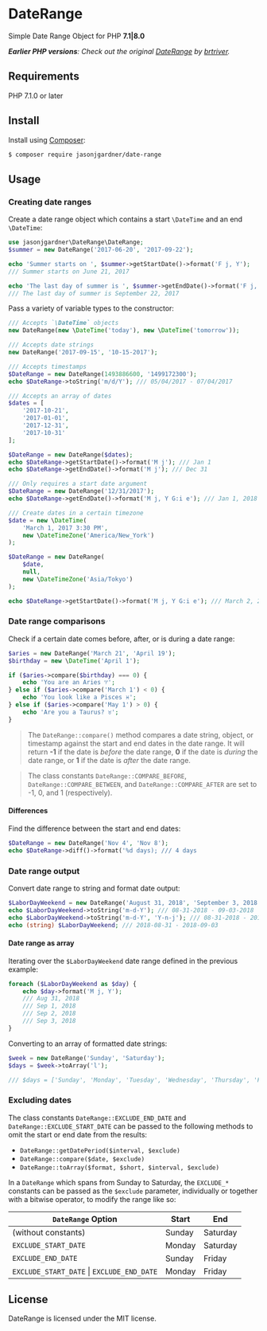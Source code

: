 # DateRange
Simple Date Range Object for PHP __7.1|8.0__

*__Earlier PHP versions__: Check out the original [DateRange](https://github.com/brtriver/date-range) by 
[brtriver](https://github.com/brtriver/).*

## Requirements
PHP 7.1.0 or later

## Install

Install using [Composer](https://packagist.org/packages/jasonjgardner/date-range):

```bash
$ composer require jasonjgardner/date-range
```

## Usage

### Creating date ranges
Create a date range object which contains a start `\DateTime` and an end `\DateTime`:

~~~php
use jasonjgardner\DateRange\DateRange;
$summer = new DateRange('2017-06-20', '2017-09-22');

echo 'Summer starts on ', $summer->getStartDate()->format('F j, Y');
/// Summer starts on June 21, 2017

echo 'The last day of summer is ', $summer->getEndDate()->format('F j, Y');
/// The last day of summer is September 22, 2017
~~~

Pass a variety of variable types to the constructor:

~~~php
/// Accepts `\DateTime` objects
new DateRange(new \DateTime('today'), new \DateTime('tomorrow'));

/// Accepts date strings
new DateRange('2017-09-15', '10-15-2017');

/// Accepts timestamps
$DateRange = new DateRange(1493886600, '1499172300');
echo $DateRange->toString('m/d/Y'); /// 05/04/2017 - 07/04/2017

/// Accepts an array of dates
$dates = [
	'2017-10-21',
	'2017-01-01',
	'2017-12-31',
	'2017-10-31'
];

$DateRange = new DateRange($dates);
echo $DateRange->getStartDate()->format('M j'); /// Jan 1
echo $DateRange->getEndDate()->format('M j'); /// Dec 31

/// Only requires a start date argument
$DateRange = new DateRange('12/31/2017');
echo $DateRange->getEndDate()->format('M j, Y G:i e'); /// Jan 1, 2018 0:00 UTC

/// Create dates in a certain timezone
$date = new \DateTime(
	'March 1, 2017 3:30 PM',
	new \DateTimeZone('America/New_York')
);

$DateRange = new DateRange(
	$date,
	null,
	new \DateTimeZone('Asia/Tokyo')
);

echo $DateRange->getStartDate()->format('M j, Y G:i e'); /// March 2, 2017 4:30 AM Asia/Tokyo
~~~

### Date range comparisons

Check if a certain date comes before, after, or is during a date range:

~~~php
$aries = new DateRange('March 21', 'April 19');
$birthday = new \DateTime('April 1');

if ($aries->compare($birthday) === 0) {
	echo 'You are an Aries ♈';
} else if ($aries->compare('March 1') < 0) {
	echo 'You look like a Pisces ♓';
} else if ($aries->compare('May 1') > 0) {
	echo 'Are you a Taurus? ♉';
}
~~~

> The `DateRange::compare()` method compares a date string, object, or timestamp against the start and end dates in the
date range. It will return __-1__ if the date is *before* the date range, __0__ if the date is *during* the date range,
or __1__ if the date is *after* the date range.

> The class constants `DateRange::COMPARE_BEFORE`, `DateRange::COMPARE_BETWEEN`, and `DateRange::COMPARE_AFTER` are set 
to -1, 0, and 1 (respectively).

#### Differences

Find the difference between the start and end dates:

~~~php
$DateRange = new DateRange('Nov 4', 'Nov 8');
echo $DateRange->diff()->format('%d days); /// 4 days 
~~~

### Date range output

Convert date range to string and format date output:

~~~php
$LaborDayWeekend = new DateRange('August 31, 2018', 'September 3, 2018');
echo $LaborDayWeekend->toString('m-d-Y'); /// 08-31-2018 - 09-03-2018
echo $LaborDayWeekend->toString('m-d-Y', 'Y-n-j'); /// 08-31-2018 - 2018-9-3
echo (string) $LaborDayWeekend; /// 2018-08-31 - 2018-09-03
~~~

#### Date range as array

Iterating over the `$LaborDayWeekend` date range defined in the previous example:

~~~php
foreach ($LaborDayWeekend as $day) {
	echo $day->format('M j, Y');
	/// Aug 31, 2018
	/// Sep 1, 2018
	/// Sep 2, 2018
	/// Sep 3, 2018
}
~~~

Converting to an array of formatted date strings:

~~~php
$week = new DateRange('Sunday', 'Saturday');
$days = $week->toArray('l');

/// $days = ['Sunday', 'Monday', 'Tuesday', 'Wednesday', 'Thursday', 'Friday', 'Saturday']
~~~

### Excluding dates

The class constants `DateRange::EXCLUDE_END_DATE` and `DateRange::EXCLUDE_START_DATE` can be passed to the following
methods to omit the start or end date from the results:

- `DateRange::getDatePeriod($interval, $exclude)`
- `DateRange::compare($date, $exclude)`
- `DateRange::toArray($format, $short, $interval, $exclude)`

In a `DateRange` which spans from Sunday to Saturday, the `EXCLUDE_*` constants can be passed as the `$exclude`
parameter, individually or together with a bitwise operator, to modify the range like so:

| `DateRange` Option                             | Start   | End       |
|------------------------------------------------|---------|-----------|
| (without constants)                            | Sunday  | Saturday  |
| `EXCLUDE_START_DATE`                           | Monday  | Saturday  |
| `EXCLUDE_END_DATE`                             | Sunday  | Friday    |
| `EXCLUDE_START_DATE` &#124; `EXCLUDE_END_DATE` | Monday  | Friday    |

## License
DateRange is licensed under the MIT license.
